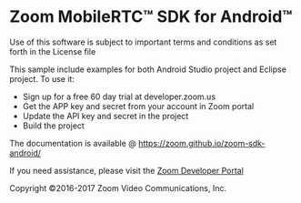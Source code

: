 # Zoom MobileRTC&trade; SDK for Android&trade;

Use of this software is subject to important terms and conditions as set forth in the License file

This sample include examples for both Android Studio project and Eclipse project. To use it:

   * Sign up for a free 60 day trial at developer.zoom.us 
   * Get the APP key and secret from your account in Zoom portal
   * Update the API key and secret in the project
   * Build the project
   
The documentation is available @ https://zoom.github.io/zoom-sdk-android/

If you need assistance, please visit the [Zoom Developer Portal](https://zoom.us/developer)
   
Copyright ©2016-2017 Zoom Video Communications, Inc. 
